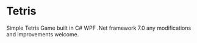 # Tetris

Simple Tetris Game built in C# WPF .Net framework  7.0
any modifications and improvements welcome.
